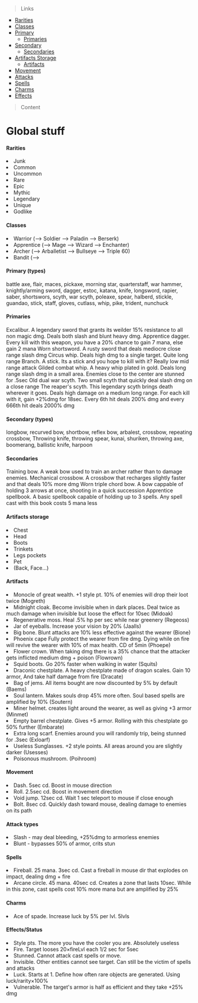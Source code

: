 





> Links
<ul style="list-style-type:square;">
  <li><a href="#rarities">Rarities</a>
  <li><a href="#classes">Classes</a>
  <li><a href="#primary">Primary</a>
  <ul><li><a href="#primaries">Primaries</a></ul>
  <li><a href="#secondary">Secondary</a>
  <ul><li><a href="#secondaries">Secondaries</a></ul>
  <li><a href="#artifacts_storage">Artifacts Storage</a>
  <ul><li><a href="#artifacts">Artifacts</a></ul>
  <li><a href="#movement">Movement</a>
  <li><a href="#attacks">Attacks</a>
  <li><a href="#spells">Spells</a>
  <li><a href="#charms">Charms</a>
  <li><a href="#effects">Effects</a>
</ul>

> Content
<h1>Global stuff</h1>

<div id="rarities"><h4>Rarities</h4></div>
<li>Junk
<li>Common
<li>Uncommon
<li>Rare
<li>Epic
<li>Mythic
<li>Legendary
<li>Unique
<li>Godlike

<div id="classes"><h4>Classes</h4></div>
<li>Warrior (--> Soldier --> Paladin --> Berserk)
<li>Apprentice (--> Mage --> Wizard --> Enchanter)
<li>Archer (--> Arballetist --> Bullseye --> Triple 60)
<li>Bandit (--> 

<div id="primary"><h4>Primary (types)</h4></div>
battle axe, flair, maces, pickaxe, morning star, quarterstaff, war hammer, knightly/arming sword, dagger, 
estoc, katana, knife, longsword, rapier, saber, shortswors, scyth, war scyth, poleaxe, spear, halberd, stickle, guandao, 
stick, staff, gloves, cutlass, whip, pike, trident, nunchuck

<div id="primaries"><h4>Primaries</h4></div>
Excalibur. A legendary sword that grants its weilder 15% resistance to all non magic dmg. Deals both slash and blunt heavy dmg.
Apprentice dagger. Every kill with this weapon, you have a 20% chance to gain 7 mana, else gain 2 mana
Worn shortsword. A rusty sword that deals mediocre close range slash dmg
Circus whip. Deals high dmg to a single target. Quite long range
Branch. A stick. Its a stick and you hope to kill with it? Really low mid range attack
Gilded combat whip. A heavy whip plated in gold. Deals long range slash dmg in a small area. Enemies close to the center are stunned for .5sec
Old dual war scyth. Two small scyth that quickly deal slash dmg on a close range
The reaper's scyth. This legendary scyth brings death wherever it goes. Deals high damage on a medium long range. For each kill with it, gain +2%dmg for 18sec. Every 6th hit deals 200% dmg and every 666th hit deals 2000% dmg

<div id="secondary"><h4>Secondary (types)</h4></div>
longbow, recurved bow, shortbow, reflex bow, arbalest, crossbow, repeating crossbow,
Throwing knife, throwing spear, kunai, shuriken, throwing axe, boomerang, ballistic knife, harpoon

<div id="secondaries"><h4>Secondaries</h4></div>
Training bow. A weak bow used to train an archer rather than to damage enemies.
Mechanical crossbow. A crossbow that recharges slightly faster and that deals 10% more dmg
Worn triple chord bow. A bow cappable of holding 3 arrows at once, shooting in a quick succession
Apprentice spellbook. A basic spellbook capable of holding up to 3 spells. Any spell cast with this book costs 5 mana less

<div id="artifacts_storage"><h4>Artifacts storage</h4></div>
<li>Chest
<li>Head
<li>Boots
<li>Trinkets
<li>Legs pockets 
<li>Pet
<li>(Back, Face...)

<div id="artifacts"><h4>Artifacts</h4></div>
<li>Monocle of great wealth. +1 style pt. 10% of enemies will drop their loot twice  (Mogreth)
<li>Midnight cloak. Become invisible when in dark places. Deal twice as much damage when invisible but loose the effect for 10sec (Midoak)
<li>Regenerative moss. Heal .5% hp per sec while near greenery (Regeoss)
<li>Jar of eyeballs. Increase your vision by 20% (Jaalls)
<li>Big bone. Blunt attacks are 10% less effective against the wearer (Bione)
<li>Phoenix cape Fully protect the wearer from fire dmg. Dying while on fire will revive the wearer with 10% of max health. CD of 5min (Phoepe)
<li>Flower crown. When taking dmg there is a 35% chance that the attacker gets inflicted medium dmg + poison (Flowrown)
<li>Squid boots. Go 20% faster when walking in water (Squits)
<li>Draconic chestplate. A heavy chestplate made of dragon scales. Gain 10 armor, And take half damage from fire (Dracate)
<li>Bag of jems. All items bought are now discounted by 5% by default (Baems)
<li>Soul lantern. Makes souls drop 45% more often. Soul based spells are amplified by 10% (Soutern)
<li>Miner helmet. creates light around the wearer, as well as giving +3 armor (Minmet)
<li>Empty barrel chestplate. Gives +5 armor. Rolling with this chestplate go 50% further (Embarate)
<li>Extra long scarf. Enemies around you will randomly trip, being stunned for .3sec (Exloarf)
<li>Useless Sunglasses. +2 style points. All areas around you are slightly darker (Usesses)
<li>Poisonous mushroom. (Poihroom)

<div id="movement"><h4>Movement</h4></div>
<li>Dash. 5sec cd. Boost in mouse direction
<li>Roll. 2.5sec cd. Boost in movement direction
<li>Void jump. 12sec cd. Wait 1 sec teleport to mouse if close enough
<li>Bolt. 8sec cd. Quickly dash toward mouse, dealing damage to enemies on its path

<div id="attacks"><h4>Attack types</h4></div>
<li>Slash - may deal bleeding, +25%dmg to armorless enemies
<li>Blunt - bypasses 50% of armor, crits stun

<div id="spells"><h4>Spells</h4></div>
<li>Fireball. 25 mana. 3sec cd. Cast a fireball in mouse dir that explodes on impact, dealing dmg + fire
<li>Arcane circle. 45 mana. 40sec cd. Creates a zone that lasts 10sec. While in this zone, cast spells cost 10% more mana but are amplified by 25%

<div id="charms"><h4>Charms</h4></div>
<li>Ace of spade. Increase luck by 5% per lvl. 5lvls

<div id="effects"><h4>Effects/Status</h4></div>
<li>Style pts. The more you have the cooler you are. Absolutely useless
<li>Fire. Target looses 20×fireLvl each 1/2 sec for 5sec
<li>Stunned. Cannot attack cast spells or move.
<li>Invisible. Other entities cannot see target. Can still be the victim of spells and attacks
<li>Luck. Starts at 1.  Define how often rare objects are generated. Using luck/rarity×100%
<li>Vulnerable. The target's armor is half as efficient and they take +25% dmg

